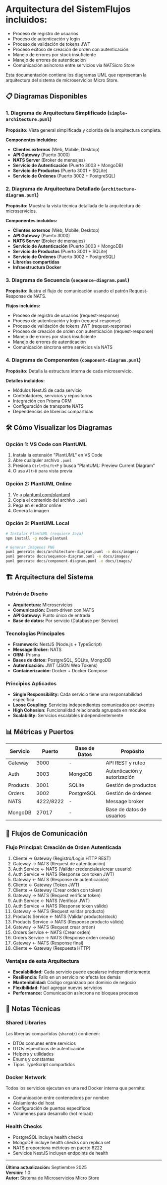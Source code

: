 # Arquitectura del Sistem**Flujos incluidos:**

- Proceso de registro de usuarios
- Proceso de autenticación y login
- Proceso de validación de tokens JWT
- Proceso exitoso de creación de orden con autenticación
- Manejo de errores por stock insuficiente
- Manejo de errores de autenticación
- Comunicación asíncrona entre servicios vía NATSicro Store

Esta documentación contiene los diagramas UML que representan la arquitectura del sistema de microservicios Micro Store.

## 📋 Diagramas Disponibles

### 1. Diagrama de Arquitectura Simplificado (`simple-architecture.puml`)

**Propósito:** Vista general simplificada y colorida de la arquitectura completa.

**Componentes incluidos:**

- **Clientes externos** (Web, Mobile, Desktop)
- **API Gateway** (Puerto 3000)
- **NATS Server** (Broker de mensajes)
- **Servicio de Autenticación** (Puerto 3003 + MongoDB)
- **Servicio de Productos** (Puerto 3001 + SQLite)
- **Servicio de Órdenes** (Puerto 3002 + PostgreSQL)

### 2. Diagrama de Arquitectura Detallado (`architecture-diagram.puml`)

**Propósito:** Muestra la vista técnica detallada de la arquitectura de microservicios.

**Componentes incluidos:**

- **Clientes externos** (Web, Mobile, Desktop)
- **API Gateway** (Puerto 3000)
- **NATS Server** (Broker de mensajes)
- **Servicio de Autenticación** (Puerto 3003 + MongoDB)
- **Servicio de Productos** (Puerto 3001 + SQLite)
- **Servicio de Órdenes** (Puerto 3002 + PostgreSQL)
- **Librerías compartidas**
- **Infraestructura Docker**

### 3. Diagrama de Secuencia (`sequence-diagram.puml`)

**Propósito:** Ilustra el flujo de comunicación usando el patrón Request-Response de NATS.

**Flujos incluidos:**

- Proceso de registro de usuarios (request-response)
- Proceso de autenticación y login (request-response)
- Proceso de validación de tokens JWT (request-response)
- Proceso de creación de orden con autenticación (request-response)
- Manejo de errores por stock insuficiente
- Manejo de errores de autenticación
- Comunicación síncrona entre servicios vía NATS

### 4. Diagrama de Componentes (`component-diagram.puml`)

**Propósito:** Detalla la estructura interna de cada microservicio.

**Detalles incluidos:**

- Módulos NestJS de cada servicio
- Controladores, servicios y repositorios
- Integración con Prisma ORM
- Configuración de transporte NATS
- Dependencias de librerías compartidas

## 🛠️ Cómo Visualizar los Diagramas

### Opción 1: VS Code con PlantUML

1. Instala la extensión "PlantUML" en VS Code
2. Abre cualquier archivo `.puml`
3. Presiona `Ctrl+Shift+P` y busca "PlantUML: Preview Current Diagram"
4. O usa `Alt+D` para vista previa

### Opción 2: PlantUML Online

1. Ve a [plantuml.com/plantuml](http://www.plantuml.com/plantuml/)
2. Copia el contenido del archivo `.puml`
3. Pega en el editor online
4. Genera la imagen

### Opción 3: PlantUML Local

```bash
# Instalar PlantUML (requiere Java)
npm install -g node-plantuml

# Generar imágenes PNG
puml generate docs/architecture-diagram.puml -o docs/images/
puml generate docs/sequence-diagram.puml -o docs/images/
puml generate docs/component-diagram.puml -o docs/images/
```

## 🏗️ Arquitectura del Sistema

### Patrón de Diseño

- **Arquitectura:** Microservicios
- **Comunicación:** Event-driven con NATS
- **API Gateway:** Punto único de entrada
- **Base de datos:** Por servicio (Database per Service)

### Tecnologías Principales

- **Framework:** NestJS (Node.js + TypeScript)
- **Message Broker:** NATS
- **ORM:** Prisma
- **Bases de datos:** PostgreSQL, SQLite, MongoDB
- **Autenticación:** JWT (JSON Web Tokens)
- **Containerización:** Docker + Docker Compose

### Principios Aplicados

- **Single Responsibility:** Cada servicio tiene una responsabilidad específica
- **Loose Coupling:** Servicios independientes comunicados por eventos
- **High Cohesion:** Funcionalidad relacionada agrupada en módulos
- **Scalability:** Servicios escalables independientemente

## 📊 Métricas y Puertos

| Servicio | Puerto    | Base de Datos | Propósito                    |
| -------- | --------- | ------------- | ---------------------------- |
| Gateway  | 3000      | -             | API REST y ruteo             |
| Auth     | 3003      | MongoDB       | Autenticación y autorización |
| Products | 3001      | SQLite        | Gestión de productos         |
| Orders   | 3002      | PostgreSQL    | Gestión de órdenes           |
| NATS     | 4222/8222 | -             | Message broker               |
| MongoDB  | 27017     | -             | Base de datos de usuarios    |

## 🔄 Flujos de Comunicación

### Flujo Principal: Creación de Orden Autenticada

1. Cliente → Gateway (Registro/Login HTTP REST)
2. Gateway → NATS (Request de autenticación)
3. Auth Service ← NATS (Validar credenciales/crear usuario)
4. Auth Service → NATS (Response con token JWT)
5. Gateway ← NATS (Response de autenticación)
6. Cliente ← Gateway (Token JWT)
7. Cliente → Gateway (Crear orden con token)
8. Gateway → NATS (Request verificar token)
9. Auth Service ← NATS (Verificar JWT)
10. Auth Service → NATS (Response token válido)
11. Gateway → NATS (Request validar producto)
12. Products Service ← NATS (Validar producto/stock)
13. Products Service → NATS (Response producto válido)
14. Gateway → NATS (Request crear orden)
15. Orders Service ← NATS (Crear orden)
16. Orders Service → NATS (Response orden creada)
17. Gateway ← NATS (Response final)
18. Cliente ← Gateway (Respuesta HTTP)

### Ventajas de esta Arquitectura

- **Escalabilidad:** Cada servicio puede escalarse independientemente
- **Resiliencia:** Fallo en un servicio no afecta los demás
- **Mantenibilidad:** Código organizado por dominio de negocio
- **Flexibilidad:** Fácil agregar nuevos servicios
- **Performance:** Comunicación asíncrona no bloquea procesos

## 📝 Notas Técnicas

### Shared Libraries

Las librerías compartidas (`shared/`) contienen:

- DTOs comunes entre servicios
- DTOs específicos de autenticación
- Helpers y utilidades
- Enums y constantes
- Tipos TypeScript compartidos

### Docker Network

Todos los servicios ejecutan en una red Docker interna que permite:

- Comunicación entre contenedores por nombre
- Aislamiento del host
- Configuración de puertos específicos
- Volúmenes para desarrollo (hot reload)

### Health Checks

- PostgreSQL incluye health checks
- MongoDB incluye health checks con replica set
- NATS proporciona métricas en puerto 8222
- Servicios NestJS incluyen endpoints de health

---

**Última actualización:** Septiembre 2025  
**Versión:** 1.0  
**Autor:** Sistema de Microservicios Micro Store
